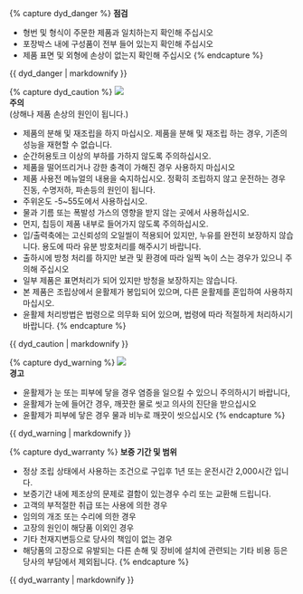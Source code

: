 {% capture dyd_danger %}
**점검**

- 형번 및 형식이 주문한 제품과 일치하는지 확인해 주십시오
- 포장박스 내에 구성품이 전부 들어 있는지 확인해 주십시오
- 제품 표면 및 외형에 손상이 없는지 확인해 주십시오
{% endcapture %}
<div class="notice--info">{{ dyd_danger | markdownify }}</div>

{% capture dyd_caution %}
![](/assets/images/icon_warning.png)  
**주의**  
(상해나 제품 손상의 원인이 됩니다.)

- 제품의 분해 및 재조립을 하지 마십시오. 제품을 분해 및 재조립 하는 경우, 기존의 성능을 재현할 수 없습니다.
- 순간허용토크 이상의 부하를 가하지 않도록 주의하십시오.
- 제품을 떨어뜨리거나 강한 충격이 가해진 경우 사용하지 마십시오
- 제품 사용전 메뉴얼의 내용을 숙지하십시오. 정확히 조립하지 않고 운전하는 경우 진동, 수명저하, 파손등의 원인이 됩니다.
- 주위온도 -5~55도에서 사용하십시오.
- 물과 기름 또는 폭발성 가스의 영향을 받지 않는 곳에서 사용하십시오.
- 먼지, 칩등이 제품 내부로 들어가지 않도록 주의하십시오.
- 입/출력축에는 고신뢰성의 오일씰이 적용되어 있지만, 누유를 완전히 보장하지 않습니다. 용도에 따라 유분 방호처리를 해주시기 바랍니다.
- 출하시에 방청 처리를 하지만 보관 및 환경에 따라 일찍 녹이 스는 경우가 있으니 주의해 주십시오
- 일부 제품은 표면처리가 되어 있지만 방청을 보장하지는 않습니다.
- 본 제품은 조립상에서 윤활제가 봉입되어 있으며, 다른 윤활제를 혼입하여 사용하지 마십시오.
- 윤활제 처리방법은 법령으로 의무화 되어 있으며, 법령에 따라 적절하게 처리하시기 바랍니다.
{% endcapture %}
<div class="notice--warning">{{ dyd_caution | markdownify }}</div>

{% capture dyd_warning %}
![](/assets/images/icon_warning.png)  
**경고**

- 윤활제가 눈 또는 피부에 닿을 경우 염증을 일으킬 수 있으니 주의하시기 바랍니다,
- 윤활제가 눈에 들어간 경우, 깨끗한 물로 씻고 의사의 진단을 받으십시오
- 윤활제가 피부에 닿은 경우 물과 비누로 깨끗이 씻으십시오
{% endcapture %}
<div class="notice--danger">{{ dyd_warning | markdownify }}</div>

{% capture dyd_warranty %}
**보증 기간 및 범위**

- 정상 조립 상태에서 사용하는 조건으로 구입후 1년 또는 운전시간 2,000시간 입니다.
- 보증기간 내에 제조상의 문제로 결함이 있는경우 수리 또는 교환해 드립니다.
- 고객의 부적절한 취급 또는 사용에 의한 경우
- 임의의 개조 또는 수리에 의한 경우
- 고장의 원인이 해당품 이외인 경우
- 기타 천재지변등으로 당사의 책임이 없는 경우
- 해당품의 고장으로 유발되는 다른 손해 및 장비에 설치에 관련되는 기타 비용 등은 당사의 부담에서 제외됩니다.
{% endcapture %}
<div class="notice--success">{{ dyd_warranty | markdownify }}</div>
